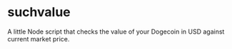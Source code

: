 suchvalue
=========

A little Node script that checks the value of your Dogecoin in USD against current market price.
